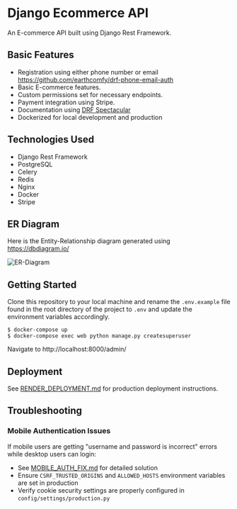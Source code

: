 # Django Ecommerce API

An E-commerce API built using Django Rest Framework.

## Basic Features
- Registration using either phone number or email https://github.com/earthcomfy/drf-phone-email-auth
- Basic E-commerce features.
- Custom permissions set for necessary endpoints.
- Payment integration using Stripe.
- Documentation using [DRF Spectacular](https://drf-spectacular.readthedocs.io/en/latest/)
- Dockerized for local development and production

## Technologies Used
- Django Rest Framework
- PostgreSQL
- Celery
- Redis
- Nginx
- Docker
- Stripe

## ER Diagram
Here is the Entity-Relationship diagram generated using https://dbdiagram.io/

![ER-Diagram](https://user-images.githubusercontent.com/66206865/192154014-3299110f-9ab7-4bd2-9dc0-aa6790074ed9.png)

## Getting Started

Clone this repository to your local machine and rename the `.env.example` file found in the root directory of the project to `.env` and update the environment variables accordingly.

```
$ docker-compose up
$ docker-compose exec web python manage.py createsuperuser
```

Navigate to http://localhost:8000/admin/

## Deployment

See [RENDER_DEPLOYMENT.md](RENDER_DEPLOYMENT.md) for production deployment instructions.

## Troubleshooting

### Mobile Authentication Issues
If mobile users are getting "username and password is incorrect" errors while desktop users can login:
- See [MOBILE_AUTH_FIX.md](MOBILE_AUTH_FIX.md) for detailed solution
- Ensure `CSRF_TRUSTED_ORIGINS` and `ALLOWED_HOSTS` environment variables are set in production
- Verify cookie security settings are properly configured in `config/settings/production.py`
